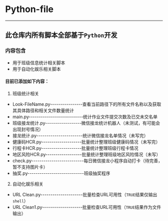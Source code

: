 # Python-file
---
## 此仓库内所有脚本全部基于`Python`开发
### 内容包含

- 用于班级信息统计相关脚本
- 用于自动化娱乐相关脚本

#### 目前已添加如下内容：

1. 班级统计相关

- Look-FileName.py----------------查看当前路径下的所有文件名称以及获取其具体路径和相关文件数量统计
- main.py---------------------------统计作业文件提交次数及已交未交名单
- 班级接龙统计.py------------------微信接龙统计机器人（未测试，有可能会出现封号情况）
- 接龙统计.py-----------------------统计微信接龙名单情况（未写完）
- 健康码HCR.py--------------------批量统计整理班级健康码情况（未写完）
- 行程卡HCR.py--------------------批量统计整理班级行程卡情况
- 地区风险HCR.py------------------批量统计整理班级地区风险情况（未写）
- check.py--------------------------每日微信接龙小程序自动打卡（待完善，暂不支持图片卡）
- 抽奖.py----------------------------班级抽奖程序

2. 自动化娱乐相关

- URL Clean.py---------------------批量检查URL可用性（`TRUE`结果仅输出`shell`）
- URL Clean1.py--------------------批量检查URL可用性（`TRUE`结果作为文件输出）
